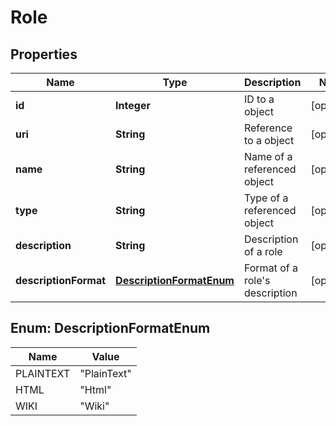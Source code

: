 
# Role

## Properties
Name | Type | Description | Notes
------------ | ------------- | ------------- | -------------
**id** | **Integer** | ID to a object |  [optional]
**uri** | **String** | Reference to a object |  [optional]
**name** | **String** | Name of a referenced object |  [optional]
**type** | **String** | Type of a referenced object |  [optional]
**description** | **String** | Description of a role |  [optional]
**descriptionFormat** | [**DescriptionFormatEnum**](#DescriptionFormatEnum) | Format of a role&#39;s description |  [optional]


<a name="DescriptionFormatEnum"></a>
## Enum: DescriptionFormatEnum
Name | Value
---- | -----
PLAINTEXT | &quot;PlainText&quot;
HTML | &quot;Html&quot;
WIKI | &quot;Wiki&quot;



